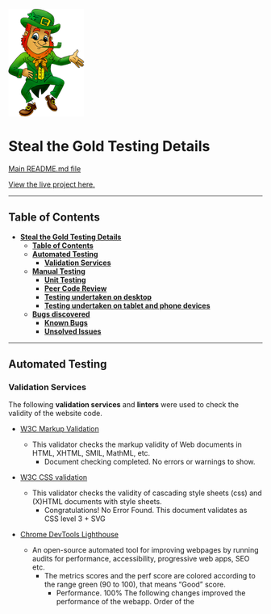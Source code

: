 ![Steal the Gold](assets/images/leprechaun.png)

# **Steal the Gold Testing Details** #


[Main README.md file](https://github.com/NicolaLampis/hackathon_ci/blob/master/README.md)

[View the live project here.](https://nicolalampis.github.io/hackathon_ci/)

---

## **Table of Contents** ##

- [**Steal the Gold Testing Details**](#steal-the-gold-testing-details)
  - [**Table of Contents**](#table-of-contents)
  - [**Automated Testing**](#automated-testing)
    - [**Validation Services**](#validation-services)
  - [**Manual Testing**](#manual-testing)
    - [**Unit Testing**](#unit-testing)
    - [**Peer Code Review**](#peer-code-review)
    - [**Testing undertaken on desktop**](#testing-undertaken-on-desktop)
    - [**Testing undertaken on tablet and phone devices**](#testing-undertaken-on-tablet-and-phone-devices)
  - [**Bugs discovered**](#bugs-discovered)
      - [**Known Bugs**](#known-bugs)
      - [**Unsolved Issues**](#unsolved-issues)


---
## **Automated Testing** ##

### **Validation Services** ###

The following **validation services** and **linters** were used to check the validity of the website code.


- [W3C Markup Validation](https://validator.w3.org/) 
  - This validator checks the markup validity of Web documents in HTML, XHTML, SMIL, MathML, etc.
    - Document checking completed. No errors or warnings to show.

- [W3C CSS validation](https://jigsaw.w3.org/css-validator/)
  - This validator checks the validity of cascading style sheets (css) and (X)HTML documents with style sheets.
    - Congratulations! No Error Found. This document validates as CSS level 3 + SVG

- [Chrome DevTools Lighthouse](https://developers.google.com/web/tools/lighthouse)
  - An open-source automated tool for improving webpages by running audits for performance, accessibility, progressive web apps, SEO etc.
    - The metrics scores and the perf score are colored according to the range green (90 to 100), that means “Good” score.
        - Performance. 100%
            The following changes improved the performance of the webapp.
            Order of the <script> : jQuery, bootstrap, script.js
            Resize the images improving the loading speed.
        - Accessibility. 98%
            Flags, provide links with descriptive text.
        - SEO. 100%
            Add a media description provide a brief summary of a web page and help the search engine.
        - Best Practice 100%


### HTML vlaidation 

#### index.html

- ![vlaidator/screnshoot/HTML/index](/validation/index_html.png)
#### game.html

- ![vlaidator/screnshoot/HTML/game](/validation/game_html.png)

### CSS vladation 
#### style.css
- ![vlaidator/screnshoot/CSS](/validation/style_css.png)


  - **Desktop Performance Report**
    
    [Google Lighthouse - First Report Desktop](assets/images/screenshots/s-one.png)
    
    ![Google Lighthouse - Improvement on Desktop](assets/images/screenshots/s-two.png)

  - **Mobile Performance Report**

    ![Google Lighthouse - Mobile](assets/images/screenshots/s-mobile.png)


- [JSHint (version 2.12.0)](https://jshint.com/)
  - JSHint is a community-driven tool that detects errors and potential problems in JavaScript code.  

  - script.js testing using JSHint passed the test successfully with the following selected additional option:
    - jQuery
    - New JavaScript features (ES6)
      - Scripts use ECMAScript 6 features such as `const`

---


## **Manual Testing** ##

### **Unit Testing** ###
[Unit Testing document](testing/unit-test-plan.pdf) containing:
- Unit Test scope,
- The test cases,
- The pass / fail record for each test case.

### **Peer Code Review** ###
The deployed website link was subjected to peer code review and testing:
- Team-18 project team members

### **Testing undertaken on desktop** ###

- Hardware:
    - Macbook Pro Laptop 17" (2009)
    - Dell 5590 Laptop
- Tested Operating Systems:
    - Windows 10
    - OSX 10.11 
- Tested Browsers:
    - Windows 10:
        - Chrome
        - Firefox
        - Edge 
    - OSX 10.11
        - Chrome
        - Firefox
        - Safari

### **Testing undertaken on tablet and phone devices** ###

- Hardware:
    - iPad Pro 12.9"
    - iPad Pro 10.5"
    - iPhone XS Max
- Tested Operating Systems:
    - iOS 14.4
    - iPadOS 14.4
- Tested Browsers:
    - iOS / iPadOS
        - Chrome
        - Firefox
        - Edge
        - Safari

---


## **Bugs discovered** ##

The issue log is managed on the [GitHub Project Issues section](https://github.com/NicolaLampis/hackathon_ci/issues) using the standard GitHub [bug\_report.md template](https://github.com/NicolaLampis/hackathon_ci/blob/master/.github/ISSUE_TEMPLATE/bug_report.md)


#### **Known Bugs** ####


#### **Unsolved Issues** ####


